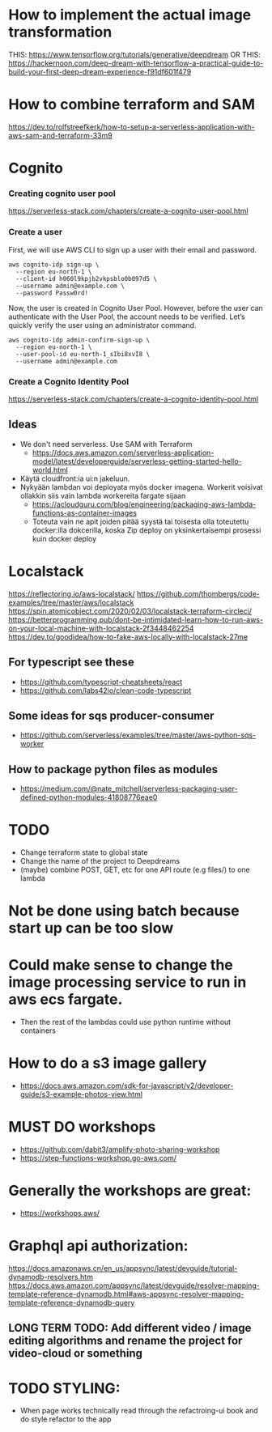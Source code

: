 # How to implement the actual image transformation
THIS: https://www.tensorflow.org/tutorials/generative/deepdream
OR THIS: https://hackernoon.com/deep-dream-with-tensorflow-a-practical-guide-to-build-your-first-deep-dream-experience-f91df601f479

# How to combine terraform and SAM
https://dev.to/rolfstreefkerk/how-to-setup-a-serverless-application-with-aws-sam-and-terraform-33m9

# Cognito

### Creating cognito user pool
https://serverless-stack.com/chapters/create-a-cognito-user-pool.html

### Create a user
First, we will use AWS CLI to sign up a user with their email and password.

```shell
aws cognito-idp sign-up \
  --region eu-north-1 \
  --client-id h060l9kpjb2vkpsblo0b097d5 \
  --username admin@example.com \
  --password Passw0rd!
```

Now, the user is created in Cognito User Pool. However, before the user can authenticate with the User Pool, the account needs to be verified. Let’s quickly verify the user using an administrator command.

```shell
aws cognito-idp admin-confirm-sign-up \
  --region eu-north-1 \
  --user-pool-id eu-north-1_sIbi8xvI8 \
  --username admin@example.com
```

### Create a Cognito Identity Pool
https://serverless-stack.com/chapters/create-a-cognito-identity-pool.html


## Ideas
- We don't need serverless. Use SAM with Terraform
  - https://docs.aws.amazon.com/serverless-application-model/latest/developerguide/serverless-getting-started-hello-world.html
- Käytä cloudfront:ia ui:n jakeluun.
- Nykyään lambdan voi deployata myös docker imagena. Workerit voisivat ollakkin siis vain lambda workereita fargate sijaan
  -  https://acloudguru.com/blog/engineering/packaging-aws-lambda-functions-as-container-images
  - Toteuta vain ne apit joiden pitää syystä tai toisesta olla toteutettu docker:illa dokcerilla, koska Zip deploy on yksinkertaisempi prosessi kuin docker deploy



# Localstack
https://reflectoring.io/aws-localstack/
https://github.com/thombergs/code-examples/tree/master/aws/localstack
https://spin.atomicobject.com/2020/02/03/localstack-terraform-circleci/
https://betterprogramming.pub/dont-be-intimidated-learn-how-to-run-aws-on-your-local-machine-with-localstack-2f3448462254
https://dev.to/goodidea/how-to-fake-aws-locally-with-localstack-27me

## For typescript see these
- https://github.com/typescript-cheatsheets/react
- https://github.com/labs42io/clean-code-typescript


## Some ideas for sqs producer-consumer
- https://github.com/serverless/examples/tree/master/aws-python-sqs-worker


## How to package python files as modules
- https://medium.com/@nate_mitchell/serverless-packaging-user-defined-python-modules-41808776eae0


# TODO
- Change terraform state to global state
- Change the name of the  project to Deepdreams
- (maybe) combine POST, GET, etc for one API route (e.g files/) to one lambda


# Not be done using batch because start up can be too slow

# Could make sense to change the image processing service to run in aws ecs fargate.
- Then the rest of the lambdas could use python runtime without containers  

# How to do a s3 image gallery 
- https://docs.aws.amazon.com/sdk-for-javascript/v2/developer-guide/s3-example-photos-view.html

# MUST DO workshops
- https://github.com/dabit3/amplify-photo-sharing-workshop
- https://step-functions-workshop.go-aws.com/

# Generally the workshops are great:
- https://workshops.aws/

# Graphql api authorization:
https://docs.amazonaws.cn/en_us/appsync/latest/devguide/tutorial-dynamodb-resolvers.htm
https://docs.aws.amazon.com/appsync/latest/devguide/resolver-mapping-template-reference-dynamodb.html#aws-appsync-resolver-mapping-template-reference-dynamodb-query


## LONG TERM TODO: Add different video / image editing algorithms and rename the project for video-cloud or something 

# TODO STYLING:
- When page works technically read through the refactroing-ui book and do style refactor to the app
